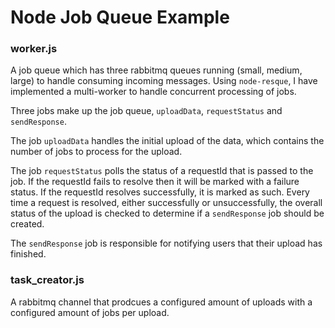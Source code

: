 # Node Job Queue Example

### worker.js

A job queue which has three rabbitmq queues running (small, medium, large) to handle consuming incoming
messages. Using `node-resque`, I have implemented a multi-worker to handle concurrent processing of jobs.

Three jobs make up the job queue, `uploadData`, `requestStatus` and `sendResponse`.

The job `uploadData`
handles the initial upload of the data, which contains the number of jobs to process for the upload.

The job `requestStatus` polls the status of a requestId that is passed to the job. If the requestId fails
to resolve then it will be marked with a failure status. If the requestId resolves successfully, it is
marked as such. Every time a request is resolved, either successfully or unsuccessfully, the overall status
of the upload is checked to determine if a `sendResponse` job should be created.

The `sendResponse` job
is responsible for notifying users that their upload has finished.

### task_creator.js

A rabbitmq channel that prodcues a configured amount of uploads with a configured amount of jobs per upload.
